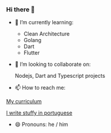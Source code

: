 ### Hi there 👋

- 🌱 I’m currently learning: 

  - Clean Architecture
  - Golang
  - Dart
  - Flutter
- 👯 I’m looking to collaborate on:

  Nodejs, Dart and Typescript projects

- 📫 How to reach me:

[My curriculum](https://www.linkedin.com/vinicioslc)

[I write stuffy in portuguese](https://medium.com/@vinicioslc)

- 😄 Pronouns: he / him


<!--
**vinicioslc/vinicioslc** is a ✨ _special_ ✨ repository because its `README.md` (this file) appears on your GitHub profile.

Here are some ideas to get you started:

- 🔭 I’m currently working on ...
- 🌱 I’m currently learning ...
- 👯 I’m looking to collaborate on ...
- 🤔 I’m looking for help with ...
- 💬 Ask me about anything
- 📫 How to reach me:
https://www.linkedin.com/vinicioslc
[I write stuffy in portuguese](https://medium.com/@vinicioslc)
- 😄 Pronouns: he / him
- ⚡ Fun fact: ...
-->
